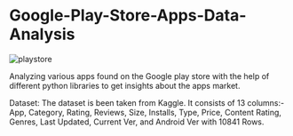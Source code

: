 # Google-Play-Store-Apps-Data-Analysis

![playstore](https://github.com/eldhose-95/Google-Play-Store-Apps-Data-Analysis/assets/83853757/4fcee102-d2c0-42c3-b855-1e1adf06e091)

Analyzing various apps found on the Google play store with the help of different python libraries to get insights about the apps market.

Dataset: The dataset is been taken from Kaggle. It consists of 13 columns:- App, Category, Rating, Reviews, Size, Installs, Type, Price, Content Rating, Genres, Last Updated, Current Ver, and Android Ver with 10841 Rows.
